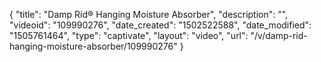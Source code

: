 {
    "title": "Damp Rid&reg; Hanging Moisture Absorber",
    "description": "",
    "videoid": "109990276",
    "date_created": "1502522588",
    "date_modified": "1505761464",
    "type": "captivate",
    "layout": "video",
    "url": "\/v\/damp-rid-hanging-moisture-absorber\/109990276"
}